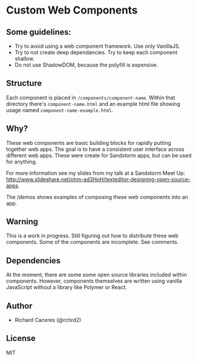 # Custom Web Components

## Some guidelines:
  - Try to avoid using a web component framework. Use only VanillaJS.  
  - Try to not create deep dependancies. Try to keep each component shallow.  
  - Do not use ShadowDOM, because the polyfill is expensive.  


## Structure

Each component is placed in `/components/component-name`. Within that directory there's `component-name.html` and an example html file showing usage named `component-name-example.html`.


## Why?

These web components are basic building blocks for rapidly putting together web apps. The goal is to have a consistent user interface across different web apps. These were create for Sandstorm apps, but can be used for anything.

For more information see my slides from my talk at a Sandstorm Meet Up: http://www.slideshare.net/ohm-ad3HoH/texteditor-designing-open-source-apps.

The /demos shows examples of composing these web components into an app.


## Warning

This is a work in progress. Still figuring out how to distribute these web components. Some of the components are incomplete. See comments.


## Dependencies

At the moment, there are some some open source libraries included within components. However, components themselves are written using vanilla JavaScript without a library like Polymer or React.


## Author
  - Richard Caceres (@rchrd2)


## License

MIT
